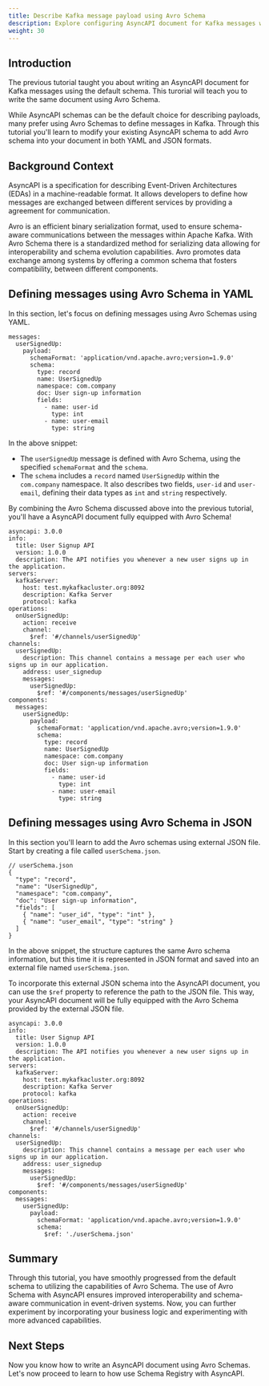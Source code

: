 ```yaml
---
title: Describe Kafka message payload using Avro Schema
description: Explore configuring AsyncAPI document for Kafka messages with Avro Schema.
weight: 30
---
```


## Introduction

The previous tutorial taught you about writing an AsyncAPI document for Kafka messages using the default schema. This turorial will teach you to write the same document using Avro Schema.

While AsyncAPI schemas can be the default choice for describing payloads, many prefer using Avro Schemas to define messages in Kafka. Through this tutorial you'll learn to modify your existing AsyncAPI schema to add Avro schema into your document in both YAML and JSON formats.

## Background Context

AsyncAPI is a specification for describing Event-Driven Architectures (EDAs) in a machine-readable format. It allows developers to define how messages are exchanged between different services by providing a agreement for communication.

Avro is an efficient binary serialization format, used to ensure schema-aware communications between the messages within Apache Kafka. With Avro Schema there is a standardized method for serializing data allowing for interoperability and schema evolution capabilities. Avro promotes data exchange among systems by offering a common schema that fosters compatibility, between different components. 

## Defining messages using Avro Schema in YAML

In this section, let's focus on defining messages using Avro Schemas using YAML. 

```
messages:
  userSignedUp:
    payload:
      schemaFormat: 'application/vnd.apache.avro;version=1.9.0'
      schema:
        type: record
        name: UserSignedUp
        namespace: com.company
        doc: User sign-up information
        fields:
          - name: user-id
            type: int
          - name: user-email
            type: string
```

In the above snippet: 
- The `userSignedUp` message is defined with Avro Schema, using the specified `schemaFormat` and the `schema`.
- The `schema` includes a `record` named `UserSignedUp` within the `com.company` namespace. It also describes two fields, `user-id` and `user-email`, defining their data types as `int` and `string` respectively.

By combining the Avro Schema discussed above into the previous tutorial, you'll have a AsyncAPI document fully equipped with Avro Schema!

```
asyncapi: 3.0.0
info:
  title: User Signup API
  version: 1.0.0
  description: The API notifies you whenever a new user signs up in the application.
servers:
  kafkaServer:
    host: test.mykafkacluster.org:8092
    description: Kafka Server
    protocol: kafka
operations:
  onUserSignedUp:
    action: receive
    channel:
      $ref: '#/channels/userSignedUp'
channels:
  userSignedUp:
    description: This channel contains a message per each user who signs up in our application.
    address: user_signedup
    messages:
      userSignedUp:
        $ref: '#/components/messages/userSignedUp'
components:
  messages:
    userSignedUp:
      payload:
        schemaFormat: 'application/vnd.apache.avro;version=1.9.0'
        schema:
          type: record
          name: UserSignedUp
          namespace: com.company
          doc: User sign-up information
          fields:
            - name: user-id
              type: int
            - name: user-email
              type: string
```

## Defining messages using Avro Schema in JSON

In this section you'll learn to add the Avro schemas using external JSON file. Start by creating a file called `userSchema.json`.

```
// userSchema.json
{
  "type": "record",
  "name": "UserSignedUp",
  "namespace": "com.company",
  "doc": "User sign-up information",
  "fields": [
    { "name": "user_id", "type": "int" },
    { "name": "user_email", "type": "string" }
  ]
}
```

In the above snippet, the structure captures the same Avro schema information, but this time it is represented in JSON format and saved into an external file named `userSchema.json`.

To incorporate this external JSON schema into the AsyncAPI document, you can use the `$ref` property to reference the path to the JSON file. This way, your AsyncAPI document will be fully equipped with the Avro Schema provided by the external JSON file.

```
asyncapi: 3.0.0
info:
  title: User Signup API
  version: 1.0.0
  description: The API notifies you whenever a new user signs up in the application.
servers:
  kafkaServer:
    host: test.mykafkacluster.org:8092
    description: Kafka Server
    protocol: kafka
operations:
  onUserSignedUp:
    action: receive
    channel:
      $ref: '#/channels/userSignedUp'
channels:
  userSignedUp:
    description: This channel contains a message per each user who signs up in our application.
    address: user_signedup
    messages:
      userSignedUp:
        $ref: '#/components/messages/userSignedUp'
components:
  messages:
    userSignedUp:
      payload:
        schemaFormat: 'application/vnd.apache.avro;version=1.9.0'
        schema:
          $ref: './userSchema.json'
```

## Summary

Through this tutorial, you have smoothly progressed from the default schema to utilizing the capabilities of Avro Schema. The use of Avro Schema with AsyncAPI ensures improved interoperability and schema-aware communication in event-driven systems.  Now, you can further experiment by incorporating your business logic and experimenting with more advanced capabilities.

## Next Steps
Now you know how to write an AsyncAPI document using Avro Schemas. Let's now proceed to learn to how use Schema Registry with AsyncAPI. 

